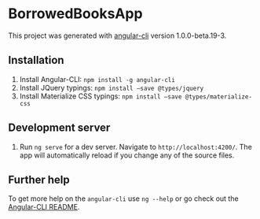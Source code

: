 # BorrowedBooksApp

This project was generated with [angular-cli](https://github.com/angular/angular-cli) version 1.0.0-beta.19-3.

## Installation
1. Install Angular-CLI: `npm install -g angular-cli`
2. Install JQuery typings: `npm install —save @types/jquery`
3. Install Materialize CSS typings: `npm install —save @types/materialize-css`

## Development server 
1. Run `ng serve` for a dev server. Navigate to `http://localhost:4200/`. The app will automatically reload if you change any of the source files.

## Further help

To get more help on the `angular-cli` use `ng --help` or go check out the [Angular-CLI README](https://github.com/angular/angular-cli/blob/master/README.md).
